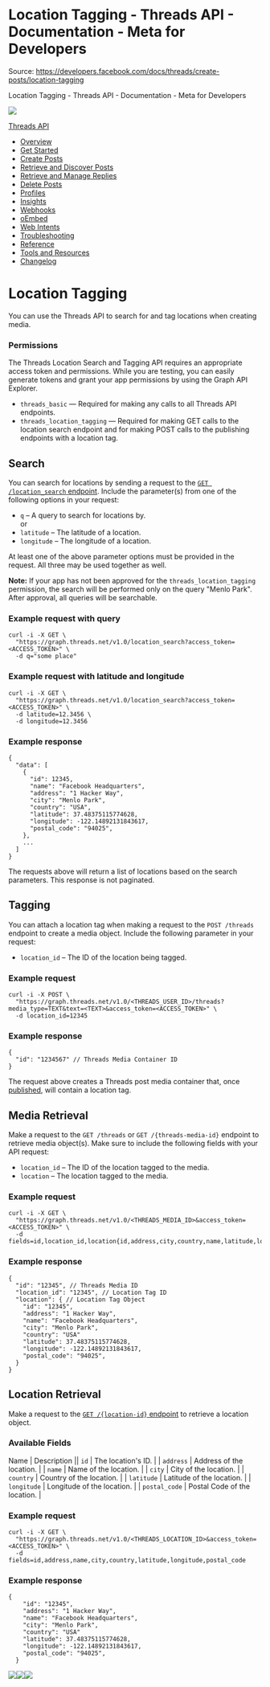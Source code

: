 # Location Tagging - Threads API - Documentation - Meta for Developers

Source: https://developers.facebook.com/docs/threads/create-posts/location-tagging

Location Tagging - Threads API - Documentation - Meta for Developers

![](https://facebook.com/security/hsts-pixel.gif)

[Threads API](../.md)

* [Overview](../overview.md)
* [Get Started](../get-started.md)
* [Create Posts](../create-posts.md)
* [Retrieve and Discover Posts](../retrieve-and-discover-posts.md)
* [Retrieve and Manage Replies](../retrieve-and-manage-replies.md)
* [Delete Posts](../posts/delete-posts.md)
* [Profiles](../threads-profiles.md)
* [Insights](../insights.md)
* [Webhooks](../webhooks.md)
* [oEmbed](../tools-and-resources/embed-a-threads-post.md)
* [Web Intents](../threads-web-intents.md)
* [Troubleshooting](../troubleshooting.md)
* [Reference](../reference.md)
* [Tools and Resources](../tools-and-resources.md)
* [Changelog](../changelog.md)

# Location Tagging

You can use the Threads API to search for and tag locations when creating media.

### Permissions

The Threads Location Search and Tagging API requires an appropriate access token and permissions. While you are testing, you can easily generate tokens and grant your app permissions by using the Graph API Explorer.

* `threads_basic` — Required for making any calls to all Threads API endpoints.
* `threads_location_tagging` — Required for making GET calls to the location search endpoint and for making POST calls to the publishing endpoints with a location tag.

## Search

You can search for locations by sending a request to the [`GET /location_search` endpoint](../reference/location-search.md). Include the parameter(s) from one of the following options in your request:

* `q` – A query to search for locations by.  
  or
* `latitude` – The latitude of a location.
* `longitude` – The longitude of a location.

At least one of the above parameter options must be provided in the request. All three may be used together as well.

**Note:** If your app has not been approved for the `threads_location_tagging` permission, the search will be performed only on the query "Menlo Park". After approval, all queries will be searchable.

### Example request with query

```
curl -i -X GET \
  "https://graph.threads.net/v1.0/location_search?access_token=<ACCESS_TOKEN>" \
  -d q="some place"
```

### Example request with latitude and longitude

```
curl -i -X GET \
  "https://graph.threads.net/v1.0/location_search?access_token=<ACCESS_TOKEN>" \
  -d latitude=12.3456 \
  -d longitude=12.3456
```

### Example response

```
{
  "data": [
    {
      "id": 12345,
      "name": "Facebook Headquarters",
      "address": "1 Hacker Way",
      "city": "Menlo Park",
      "country": "USA",
      "latitude": 37.48375115774628,
      "longitude": -122.14892131843617,
      "postal_code": "94025",
    },
    ...
  ]
}
```

The requests above will return a list of locations based on the search parameters. This response is not paginated.

## Tagging

You can attach a location tag when making a request to the `POST /threads` endpoint to create a media object. Include the following parameter in your request:

* `location_id` – The ID of the location being tagged.

### Example request

```
curl -i -X POST \
  "https://graph.threads.net/v1.0/<THREADS_USER_ID>/threads?media_type=TEXT&text=<TEXT>&access_token=<ACCESS_TOKEN>" \
  -d location_id=12345
```

### Example response

```
{
  "id": "1234567" // Threads Media Container ID
}
```

The request above creates a Threads post media container that, once [published](../posts-step-2--publish-a-threads-media-container.md), will contain a location tag.

## Media Retrieval

Make a request to the `GET /threads` or `GET /{threads-media-id}` endpoint to retrieve media object(s). Make sure to include the following fields with your API request:

* `location_id` – The ID of the location tagged to the media.
* `location` – The location tagged to the media.

### Example request

```
curl -i -X GET \
  "https://graph.threads.net/v1.0/<THREADS_MEDIA_ID>&access_token=<ACCESS_TOKEN>" \
  -d fields=id,location_id,location{id,address,city,country,name,latitude,longitude,postal_code}
```

### Example response

```
{
  "id": "12345", // Threads Media ID
  "location_id": "12345", // Location Tag ID
  "location": { // Location Tag Object
    "id": "12345",
    "address": "1 Hacker Way",
    "name": "Facebook Headquarters",
    "city": "Menlo Park",
    "country": "USA"
    "latitude": 37.48375115774628,
    "longitude": -122.14892131843617,
    "postal_code": "94025",
  }
}
```

## Location Retrieval

Make a request to the [`GET /{location-id}` endpoint](../reference/locations.md) to retrieve a location object.

### Available Fields

Name | Description || `id` | The location's ID. |
| `address` | Address of the location. |
| `name` | Name of the location. |
| `city` | City of the location. |
| `country` | Country of the location. |
| `latitude` | Latitude of the location. |
| `longitude` | Longitude of the location. |
| `postal_code` | Postal Code of the location. |

### Example request

```
curl -i -X GET \
  "https://graph.threads.net/v1.0/<THREADS_LOCATION_ID>&access_token=<ACCESS_TOKEN>" \
  -d fields=id,address,name,city,country,latitude,longitude,postal_code
```

### Example response

```
{ 
    "id": "12345",
    "address": "1 Hacker Way",
    "name": "Facebook Headquarters",
    "city": "Menlo Park",
    "country": "USA"
    "latitude": 37.48375115774628,
    "longitude": -122.14892131843617,
    "postal_code": "94025",
  }
```

![](https://www.facebook.com/tr?id=675141479195042&ev=PageView&noscript=1)![](https://www.facebook.com/tr?id=574561515946252&ev=PageView&noscript=1)![](https://www.facebook.com/tr?id=1754628768090156&ev=PageView&noscript=1)
